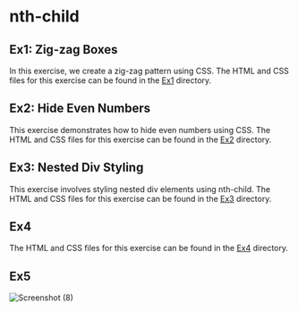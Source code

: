 # nth-child
## Ex1: Zig-zag Boxes

In this exercise, we create a zig-zag pattern using CSS. The HTML and CSS files for this exercise can be found in the [Ex1](Ex1/) directory.



## Ex2: Hide Even Numbers

This exercise demonstrates how to hide even numbers using CSS. The HTML and CSS files for this exercise can be found in the [Ex2](Ex2/) directory.



## Ex3: Nested Div Styling

This exercise involves styling nested div elements using nth-child. The HTML and CSS files for this exercise can be found in the [Ex3](Ex3/) directory.


## Ex4

The HTML and CSS files for this exercise can be found in the [Ex4](Ex4/) directory.



## Ex5
![Screenshot (8)](https://github.com/OthmanDaoud/nth-child/assets/169168950/7598ad4a-ff2c-465f-a93e-c1b468c738e9)
